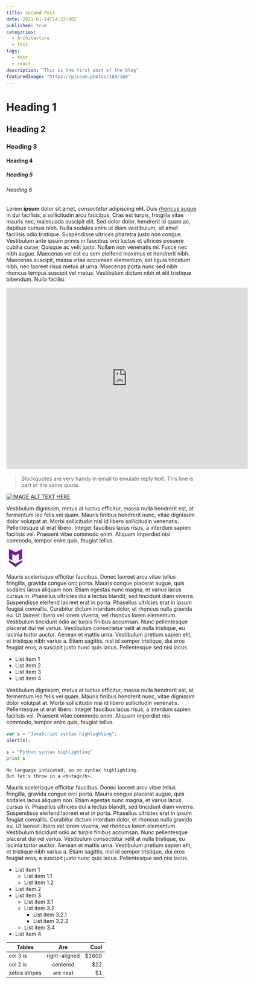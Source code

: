 ```yaml
---
title: Second Post
date: 2021-01-14T14:22:00Z
published: true
categories:
  - Architecture
  - Test
tags:
  - test
  - react
description: "This is the first post of the blog"
featuredImage: "https://picsum.photos/160/160"
---
```


# Heading 1

## Heading 2

### Heading 3

#### Heading 4

##### Heading 5

###### Heading 6

Lorem **ipsum** dolor sit amet, _consectetur_ adipiscing ~~elit~~. Duis [rhoncus augue](https://example.com/) in dui facilisis, a sollicitudin arcu faucibus. Cras est turpis, fringilla vitae mauris nec, malesuada suscipit elit. Sed dolor dolor, hendrerit id quam ac, dapibus cursus nibh. Nulla sodales enim ut diam vestibulum, sit amet facilisis odio tristique. Suspendisse ultrices pharetra justo non congue. Vestibulum ante ipsum primis in faucibus orci luctus et ultrices posuere cubilia curae; Quisque ac velit justo. Nullam non venenatis mi. Fusce nec nibh augue. Maecenas vel est eu sem eleifend maximus et hendrerit nibh. Maecenas suscipit, massa vitae accumsan elementum, est ligula tincidunt nibh, nec laoreet risus metus at urna. Maecenas porta nunc sed nibh rhoncus tempus suscipit vel metus. Vestibulum dictum nibh et elit tristique bibendum. Nulla facilisi.

<iframe
  width="640"
  height="480"
  src="https://www.youtube.com/embed/UmX4kyB2wfg"
  frameborder="0"
  allow="autoplay; encrypted-media"
  allowfullscreen
></iframe>

> Blockquotes are very handy in email to emulate reply text.
> This line is part of the same quote.

[![IMAGE ALT TEXT HERE](http://img.youtube.com/vi/z8ITnDkSCPQ/0.jpg)](http://www.youtube.com/watch?v=z8ITnDkSCPQ)

Vestibulum dignissim, metus at luctus efficitur, massa nulla hendrerit est, at fermentum leo felis vel quam. Mauris finibus hendrerit nunc, vitae dignissim dolor volutpat at. Morbi sollicitudin nisi id libero sollicitudin venenatis. Pellentesque ut erat libero. Integer faucibus lacus risus, a interdum sapien facilisis vel. Praesent vitae commodo enim. Aliquam imperdiet nisi commodo, tempor enim quis, feugiat tellus.

![alt text](https://github.com/adam-p/markdown-here/raw/master/src/common/images/icon48.png "Logo Title Text 1")

Mauris scelerisque efficitur faucibus. Donec laoreet arcu vitae tellus fringilla, gravida congue orci porta. Mauris congue placerat augue, quis sodales lacus aliquam non. Etiam egestas nunc magna, et varius lacus cursus in. Phasellus ultricies dui a lectus blandit, sed tincidunt diam viverra. Suspendisse eleifend laoreet erat in porta. Phasellus ultricies erat in ipsum feugiat convallis. Curabitur dictum interdum dolor, et rhoncus nulla gravida eu. Ut laoreet libero vel lorem viverra, vel rhoncus lorem elementum. Vestibulum tincidunt odio ac turpis finibus accumsan. Nunc pellentesque placerat dui vel varius. Vestibulum consectetur velit at nulla tristique, eu lacinia tortor auctor. Aenean et mattis urna. Vestibulum pretium sapien elit, et tristique nibh varius a. Etiam sagittis, nisl id semper tristique, dui eros feugiat eros, a suscipit justo nunc quis lacus. Pellentesque sed nisi lacus.

- List item 1
- List item 2
- List item 3
- List item 4

Vestibulum dignissim, metus at luctus efficitur, massa nulla hendrerit est, at fermentum leo felis vel quam. Mauris finibus hendrerit nunc, vitae dignissim dolor volutpat at. Morbi sollicitudin nisi id libero sollicitudin venenatis. Pellentesque ut erat libero. Integer faucibus lacus risus, a interdum sapien facilisis vel. Praesent vitae commodo enim. Aliquam imperdiet nisi commodo, tempor enim quis, feugiat tellus.

```javascript
var s = "JavaScript syntax highlighting";
alert(s);
```

```python
s = "Python syntax highlighting"
print s
```

```
No language indicated, so no syntax highlighting.
But let's throw in a <b>tag</b>.
```

Mauris scelerisque efficitur faucibus. Donec laoreet arcu vitae tellus fringilla, gravida congue orci porta. Mauris congue placerat augue, quis sodales lacus aliquam non. Etiam egestas nunc magna, et varius lacus cursus in. Phasellus ultricies dui a lectus blandit, sed tincidunt diam viverra. Suspendisse eleifend laoreet erat in porta. Phasellus ultricies erat in ipsum feugiat convallis. Curabitur dictum interdum dolor, et rhoncus nulla gravida eu. Ut laoreet libero vel lorem viverra, vel rhoncus lorem elementum. Vestibulum tincidunt odio ac turpis finibus accumsan. Nunc pellentesque placerat dui vel varius. Vestibulum consectetur velit at nulla tristique, eu lacinia tortor auctor. Aenean et mattis urna. Vestibulum pretium sapien elit, et tristique nibh varius a. Etiam sagittis, nisl id semper tristique, dui eros feugiat eros, a suscipit justo nunc quis lacus. Pellentesque sed nisi lacus.

- List item 1
  - List item 1.1
  - List item 1.2
- List item 2
- List item 3
  - List item 3.1
  - List item 3.2
    - List item 3.2.1
    - List item 3.2.2
  - List item 3.4
- List item 4

| Tables        |      Are      |  Cool |
| ------------- | :-----------: | ----: |
| col 3 is      | right-aligned | $1600 |
| col 2 is      |   centered    |   $12 |
| zebra stripes |   are neat    |    $1 |
